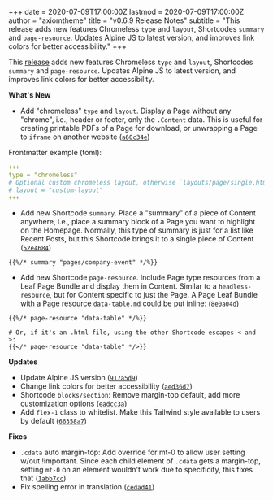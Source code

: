 +++
date = 2020-07-09T17:00:00Z
lastmod = 2020-07-09T17:00:00Z
author = "axiomtheme"
title = "v0.6.9 Release Notes"
subtitle = "This release adds new features Chromeless `type` and `layout`, Shortcodes `summary` and `page-resource`. Updates Alpine JS to latest version, and improves link colors for better accessibility."
+++

This [release](https://github.com/marketempower/axiom/releases/tag/v0.6.9) adds new features Chromeless `type` and `layout`, Shortcodes `summary` and `page-resource`. Updates Alpine JS to latest version, and improves link colors for better accessibility.

**What's New**

- Add "chromeless" `type` and `layout`. Display a Page without any "chrome", i.e., header or footer, only the `.Content` data. This is useful for creating printable PDFs of a Page for download, or unwrapping a Page to `iframe` on another website ([`a60c34e`](https://github.com/marketempower/axiom/commit/a60c34e))

Frontmatter example (toml):
```yaml
+++
type = "chromeless"
# Optional custom chromeless layout, otherwise `layouts/page/single.html` is used:
# layout = "custom-layout"
+++
```

- Add new Shortcode `summary`. Place a "summary" of a piece of Content anywhere, i.e., place a summary block of a Page you want to highlight on the Homepage. Normally, this type of summary is just for a list like Recent Posts, but this Shortcode brings it to a single piece of Content ([`52e4684`](https://github.com/marketempower/axiom/commit/52e4684))

```plaintext
{{%/* summary "pages/company-event" */%}}
```

- Add new Shortcode `page-resource`. Include Page type resources from a Leaf Page Bundle and display them in Content. Similar to a `headless-resource`, but for Content specific to just the Page. A Page Leaf Bundle with a Page resource `data-table.md` could be put inline: ([`8e0a04d`](https://github.com/marketempower/axiom/commit/8e0a04d))

```plaintext
{{%/* page-resource "data-table" */%}}

# Or, if it's an .html file, using the other Shortcode escapes < and >:
{{</* page-resource "data-table" */>}}
```

**Updates**

- Update Alpine JS version ([`917a5d9`](https://github.com/marketempower/axiom/commit/917a5d9))
- Change link colors for better accessibility ([`aed36d7`](https://github.com/marketempower/axiom/commit/aed36d7))
- Shortcode `blocks/section`: Remove margin-top default, add more customization options ([`eadcc3a`](https://github.com/marketempower/axiom/commit/eadcc3a))
- Add `flex-1` class to whitelist. Make this Tailwind style available to users by default ([`66358a7`](https://github.com/marketempower/axiom/commit/66358a7))

**Fixes**

- `.cdata` auto margin-top: Add override for mt-0 to allow user setting w/out !important. Since each child element of `.cdata` gets a margin-top, setting `mt-0` on an element wouldn't work due to specificity, this fixes that ([`1abb7cc`](https://github.com/marketempower/axiom/commit/1abb7cc))
- Fix spelling error in translation ([`cedad41`](https://github.com/marketempower/axiom/commit/cedad41))
